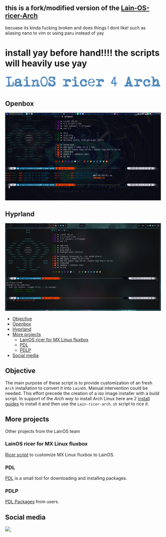 ## this is a fork/modified version of the [Lain-OS-ricer-Arch](https://codeberg.org/LainOS/LainOS-ricer-arch)
becuase its kinda fucking broken and does things I dont like! such as aliasing nano to vim or using paru instead of yay

# install yay before hand!!!! the scripts will heavily use yay

![LainOS](images/logo.png)
## Openbox
![LainOS Opebox](images/term.jpg)
## Hyprland
![LainOS Hyprland](images/Hyprland.jpg)

<!--toc:start-->
- [Objective](#objective)
- [Openbox](#openbox)
- [Hyprland](#hyprland)
- [More projects](#more-projects)
  - [LainOS ricer for MX Linux fluxbox](#lainos-ricer-for-mx-linux-fluxbox)
  - [PDL](#pdl)
  - [PDLP](#pdlp)
- [Social media](#social-media)
<!--toc:end-->
## Objective
The main purpose of these script is to provide customization of an fresh `Arch` installation to convert it into `LainOS`. Manual intervention could be needed.
This effort precede the creation of a iso image installer with a build script.
In support of the *Arch way* to install Arch Linux here are 2 [install guides](install_guides) to install it and then use the `Lain-ricer-arch.sh` script to rice it.

## More projects
Other projects from the LainOS team

### LainOS ricer for MX Linux fluxbox
[Ricer script](https://codeberg.org/LainOS/LainOS-ricer) to customize MX Linux fluxbox to LainOS.

### PDL
[PDL](https://github.com/ashk123/PDL) is a small tool for downloading and installing packages.

### PDLP
[PDL Packages](https://github.com/ashk123/PDLP) from users.

## Social media
<a href="https://www.reddit.com/r/LainOSdevelopers/">
<img src="https://img.shields.io/badge/Reddit-FF4500?style=for-the-badge&logo=reddit&logoColor=white">
</a>&nbsp;&nbsp;
